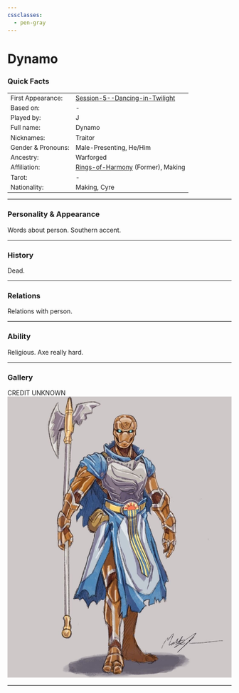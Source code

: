 ```yaml
---
cssclasses:
  - pen-gray
---
```

# Dynamo
### Quick Facts

|                    |                                                                                       |
| ------------------ | ------------------------------------------------------------------------------------- |
| First Appearance:  | [Session-5--Dancing-in-Twilight](../-Session-Notes/Session-5--Dancing-in-Twilight.md) |
| Based on:          | -                                                                                     |
| Played by:         | J                                                                                     |
| Full name:         | Dynamo                                                                                |
| Nicknames:         | Traitor                                                                               |
| Gender & Pronouns: | Male-Presenting, He/Him                                                               |
| Ancestry:          | Warforged                                                                             |
| Affiliation:       | [Rings-of-Harmony](../-Groups/Rings-of-Harmony.md) (Former), Making                   |
| Tarot:             | -                                                                                     |
| Nationality:       | Making, Cyre                                                                          |
***
### Personality & Appearance
Words about person.
Southern accent.
***
### History
Dead.

***
### Relations
Relations with person.

***
### Ability
Religious. Axe really hard.

***
### Gallery

CREDIT UNKNOWN
![DYNAMO](-images/DYNAMO.png)

***

